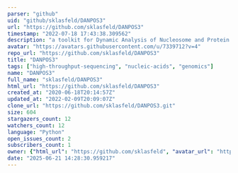 ```yaml
---
parser: "github"
uid: "github/sklasfeld/DANPOS3"
url: "https://github.com/sklasfeld/DANPOS3"
timestamp: "2022-07-18 17:43:38.309562"
description: "a toolkit for Dynamic Analysis of Nucleosome and Protein Occupancy by Sequencing."
avatar: "https://avatars.githubusercontent.com/u/7339712?v=4"
repo_url: "https://github.com/sklasfeld/DANPOS3"
title: "DANPOS3"
tags: ["high-throughput-sequencing", "nucleic-acids", "genomics"]
name: "DANPOS3"
full_name: "sklasfeld/DANPOS3"
html_url: "https://github.com/sklasfeld/DANPOS3"
created_at: "2020-06-18T20:14:57Z"
updated_at: "2022-02-09T20:09:07Z"
clone_url: "https://github.com/sklasfeld/DANPOS3.git"
size: 604
stargazers_count: 12
watchers_count: 12
language: "Python"
open_issues_count: 2
subscribers_count: 1
owner: {"html_url": "https://github.com/sklasfeld", "avatar_url": "https://avatars.githubusercontent.com/u/7339712?v=4", "login": "sklasfeld", "type": "User"}
date: "2025-06-21 14:28:30.959217"
---
```

